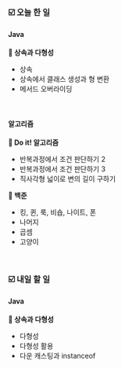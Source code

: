 ### ☑️  오늘 한 일
#### Java
<strong>📌 상속과 다형성</strong>
  - 상속
  - 상속에서 클래스 생성과 형 변환
  - 메서드 오버라이딩

<br>

#### 알고리즘
<strong>📖 Do it! 알고리즘</strong>
  - 반복과정에서 조건 판단하기 2
  - 반복과정에서 조건 판단하기 3
  - 직사각형 넓이로 변의 길이 구하기

<strong>🥉 백준</strong>
  - 킹, 퀸, 룩, 비숍, 나이트, 폰
  - 나머지
  - 곱셈
  - 고양이

<br>

### ☑️  내일 할 일
#### Java
<strong>📌 상속과 다형성</strong>
  - 다형성
  - 다형성 활용
  - 다운 캐스팅과 instanceof

<br>